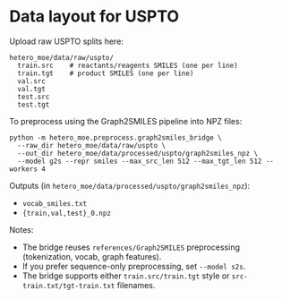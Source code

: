 # Data layout for USPTO

Upload raw USPTO splits here:

```
hetero_moe/data/raw/uspto/
  train.src    # reactants/reagents SMILES (one per line)
  train.tgt    # product SMILES (one per line)
  val.src
  val.tgt
  test.src
  test.tgt
```

To preprocess using the Graph2SMILES pipeline into NPZ files:

```
python -m hetero_moe.preprocess.graph2smiles_bridge \
  --raw_dir hetero_moe/data/raw/uspto \
  --out_dir hetero_moe/data/processed/uspto/graph2smiles_npz \
  --model g2s --repr smiles --max_src_len 512 --max_tgt_len 512 --workers 4
```

Outputs (in `hetero_moe/data/processed/uspto/graph2smiles_npz`):
- `vocab_smiles.txt`
- `{train,val,test}_0.npz`

Notes:
- The bridge reuses `references/Graph2SMILES` preprocessing (tokenization, vocab, graph features).
- If you prefer sequence-only preprocessing, set `--model s2s`.
- The bridge supports either `train.src/train.tgt` style or `src-train.txt/tgt-train.txt` filenames.


